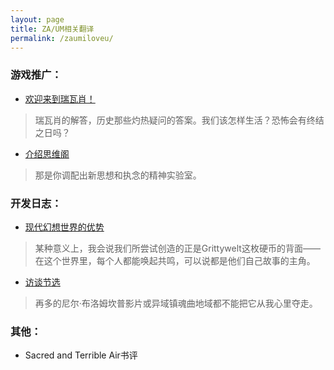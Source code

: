 ```yaml
---
layout: page
title: ZA/UM相关翻译
permalink: /zaumiloveu/
---
```


### 游戏推广：
- [欢迎来到瑞瓦肖！][welcome-to-revachol-translation]
> 瑞瓦肖的解答，历史那些灼热疑问的答案。我们该怎样生活？恐怖会有终结之日吗？

- [介绍思维阁][thought-cabinet-translation]
> 那是你调配出新思想和执念的精神实验室。


### 开发日志：

- [现代幻想世界的优势][modern-fantasy-world-translation]
> 某种意义上，我会说我们所尝试创造的正是Grittywelt这枚硬币的背面——在这个世界里，每个人都能唤起共鸣，可以说都是他们自己故事的主角。

- [访谈节选][interviews-devblog-translation]
> 再多的尼尔·布洛姆坎普影片或异域镇魂曲地域都不能把它从我心里夺走。


### 其他：
- Sacred and Terrible Air书评



[welcome-to-revachol-translation]: _posts/2021-05-16-welcome-to-revachol.md
[thought-cabinet-translation]: _posts/2021-06-26-introducing-the-thought-cabinet.md
[modern-fantasy-world-translation]: _posts/2021-05-17-the-benefits-of-a-modern-fantasy-world.md
[interviews-devblog-translation]: _posts/2021-05-18-zaum-interviews.md
